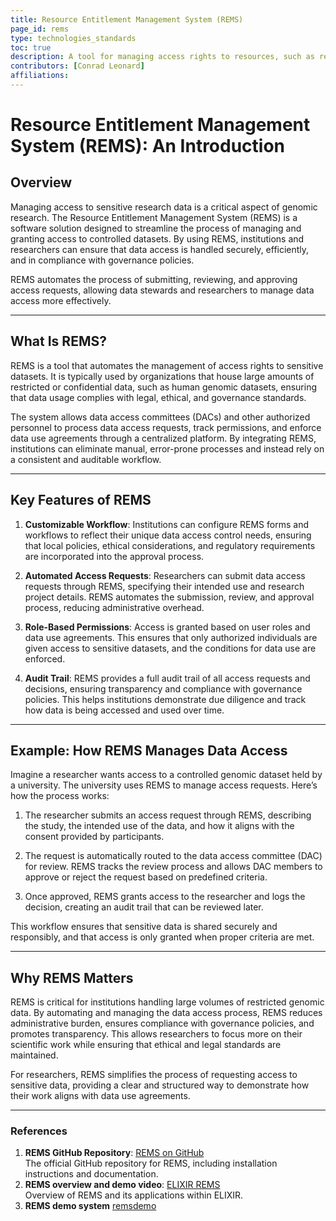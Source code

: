 ```yaml
---
title: Resource Entitlement Management System (REMS)
page_id: rems
type: technologies_standards
toc: true
description: A tool for managing access rights to resources, such as research datasets.
contributors: [Conrad Leonard]
affiliations: 
---
```



# Resource Entitlement Management System (REMS): An Introduction

## Overview

Managing access to sensitive research data is a critical aspect of genomic research. The Resource Entitlement Management System (REMS) is a software solution designed to streamline the process of managing and granting access to controlled datasets. By using REMS, institutions and researchers can ensure that data access is handled securely, efficiently, and in compliance with governance policies.

REMS automates the process of submitting, reviewing, and approving access requests, allowing data stewards and researchers to manage data access more effectively.

---

## What Is REMS?

REMS is a tool that automates the management of access rights to sensitive datasets. It is typically used by organizations that house large amounts of restricted or confidential data, such as human genomic datasets, ensuring that data usage complies with legal, ethical, and governance standards.

The system allows data access committees (DACs) and other authorized personnel to process data access requests, track permissions, and enforce data use agreements through a centralized platform. By integrating REMS, institutions can eliminate manual, error-prone processes and instead rely on a consistent and auditable workflow.

---

## Key Features of REMS

1. **Customizable Workflow**: Institutions can configure REMS forms and workflows to reflect their unique data access control needs, ensuring that local policies, ethical considerations, and regulatory requirements are incorporated into the approval process.

2. **Automated Access Requests**: Researchers can submit data access requests through REMS, specifying their intended use and research project details. REMS automates the submission, review, and approval process, reducing administrative overhead.

3. **Role-Based Permissions**: Access is granted based on user roles and data use agreements. This ensures that only authorized individuals are given access to sensitive datasets, and the conditions for data use are enforced.

4. **Audit Trail**: REMS provides a full audit trail of all access requests and decisions, ensuring transparency and compliance with governance policies. This helps institutions demonstrate due diligence and track how data is being accessed and used over time.

---

## Example: How REMS Manages Data Access

Imagine a researcher wants access to a controlled genomic dataset held by a university. The university uses REMS to manage access requests. Here’s how the process works:

1. The researcher submits an access request through REMS, describing the study, the intended use of the data, and how it aligns with the consent provided by participants.
   
2. The request is automatically routed to the data access committee (DAC) for review. REMS tracks the review process and allows DAC members to approve or reject the request based on predefined criteria.

3. Once approved, REMS grants access to the researcher and logs the decision, creating an audit trail that can be reviewed later.

This workflow ensures that sensitive data is shared securely and responsibly, and that access is only granted when proper criteria are met.

---

## Why REMS Matters

REMS is critical for institutions handling large volumes of restricted genomic data. By automating and managing the data access process, REMS reduces administrative burden, ensures compliance with governance policies, and promotes transparency. This allows researchers to focus more on their scientific work while ensuring that ethical and legal standards are maintained.

For researchers, REMS simplifies the process of requesting access to sensitive data, providing a clear and structured way to demonstrate how their work aligns with data use agreements.

---

### References

1. **REMS GitHub Repository**: [REMS on GitHub](https://github.com/CSCfi/rems)  
   The official GitHub repository for REMS, including installation instructions and documentation.
2. **REMS overview and demo video**: [ELIXIR REMS](https://youtu.be/mDBrrg75alo?list=PLD5XtevzF3yEz1KpPVfDdQk3i44JgRr9t)  
   Overview of REMS and its applications within ELIXIR.
3. **REMS demo system** [remsdemo](https://remsdemo.csc.fi/administration/)
